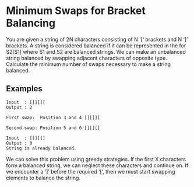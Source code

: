 # Minimum Swaps for Bracket Balancing

You are given a string of 2N characters consisting of N ‘[‘ brackets and N ‘]’ brackets. A string is considered balanced if it can be represented in the for S2[S1] where S1 and S2 are balanced strings. We can make an unbalanced string balanced by swapping adjacent characters of opposite type. Calculate the minimum number of swaps necessary to make a string balanced.

## Examples

	Input  : []][][
	Output : 2
	
	First swap:  Position 3 and 4 [][]][
	
	Second swap: Position 5 and 6 [][][]

	Input  : [[][]]
	Output : 0
	String is already balanced.

We can solve this problem using greedy strategies. If the first X characters form a balanced string, we can neglect these characters and continue on. If we encounter a ‘]’ before the required ‘[‘, then we must start swapping elements to balance the string.